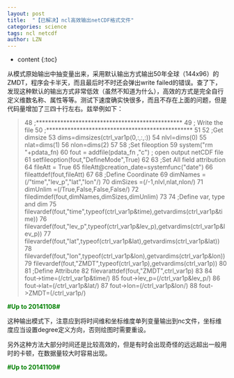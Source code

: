 ```yaml
---
layout: post
title:  "【已解决】ncl高效输出netCDF格式文件" 
categories: science 
tags: ncl netcdf
author: LZN
---
```


* content
{:toc}

从模式原始输出中抽变量出来，采用默认输出方式输出50年全球（144x96）的ZMDT，程序会卡半天，而且最后时不时还会弹出write failed的错误。查了下，发现这种默认的输出方式非常低效（虽然不知道为什么），高效的方式是完全自行定义维数名称、属性等等。测试下速度确实快很多，而且不存在上面的问题，但是代码量增加了三四十行左右。兹举例如下：
<blockquote>48 ;************************************************
49 ; Write the file
50 ;************************************************
51
52 ;Get dimsize
53 dims=dimsizes(ctrl_var1p(0,:,:,:))
54 nlvl=dims(0)
55 nlat=dims(1)
56 nlon=dims(2)
57
58 ;Set fileoption
59 system("rm "+pdata_fn)
60 fout = addfile(pdata_fn ,"c") ; open output netCDF file
61 setfileoption(fout,"DefineMode",True)
62
63 ;Set All field attribution
64 fileAtt = True
65 fileAtt@creation_date=systemfunc("date")
66 fileattdef(fout,fileAtt)
67
68 ;Define Coordinate
69 dimNames =(/"time","lev_p","lat","lon"/)
70 dimSizes =(/-1,nlvl,nlat,nlon/)
71 dimUnlim =(/True,False,False,False/)
72 filedimdef(fout,dimNames,dimSizes,dimUnlim)
73
74 ;Define var, type and dim
75 filevardef(fout,"time",typeof(ctrl_var1p&amp;time),getvardims(ctrl_var1p&amp;time))
76 filevardef(fout,"lev_p",typeof(ctrl_var1p&amp;lev_p),getvardims(ctrl_var1p&amp;lev_p))
77 filevardef(fout,"lat",typeof(ctrl_var1p&amp;lat),getvardims(ctrl_var1p&amp;lat))
78 filevardef(fout,"lon",typeof(ctrl_var1p&amp;lon),getvardims(ctrl_var1p&amp;lon))
79 filevardef(fout,"ZMDT",typeof(ctrl_var1p),getvardims(ctrl_var1p))
80
81 ;Define Attribute
82 filevarattdef(fout,"ZMDT",ctrl_var1p)
83
84 fout-&gt;time=(/ctrl_var1p&amp;time/)
85 fout-&gt;lev_p=(/ctrl_var1p&amp;lev_p/)
86 fout-&gt;lat=(/ctrl_var1p&amp;lat/)
87 fout-&gt;lon=(/ctrl_var1p&amp;lon/)
88 fout-&gt;ZMDT=(/ctrl_var1p/)</blockquote>
<strong><span style="color: #008000;">#Up to 20141108#</span></strong>

这种输出模式下，注意应到将时间维和坐标维度单列变量输出到nc文件，坐标维度应当设置degree定义方向，否则绘图时需要重设。

另外这种方法大部分时间还是比较高效的，但是有时会出现奇怪的远远超出一般用时的卡顿，在数据量较大时容易出现。

<strong><span style="color: #008000;">#Up to 20141109#</span></strong>
